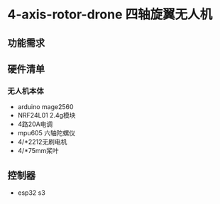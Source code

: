# 4-axis-rotor-drone 四轴旋翼无人机

## 功能需求

## 硬件清单
### 无人机本体
* arduino mage2560
* NRF24L01 2.4g模块
* 4路20A电调
* mpu605 六轴陀螺仪
* 4/*2212无刷电机
* 4/*75mm桨叶

## 控制器
* esp32 s3
